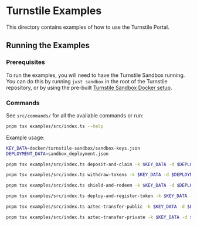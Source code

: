 # Turnstile Examples

This directory contains examples of how to use the Turnstile Portal.

## Running the Examples

### Prerequisites

To run the examples, you will need to have the Turnstile Sandbox running.
You can do this by running `just sandbox` in the root of the Turnstile repository,
or by using the pre-built [Turnstile Sandbox Docker setup](https://github.com/TurnstilePortal/turnstile-contracts/tree/main/docker/turnstile-sandbox#readme).


### Commands

See `src/commands/` for all the available commands or run:
```bash
pnpm tsx examples/src/index.ts --help
```

Example usage:

```bash
KEY_DATA=docker/turnstile-sandbox/sandbox-keys.json
DEPLOYMENT_DATA=sandbox_deployment.json

pnpm tsx examples/src/index.ts deposit-and-claim -k $KEY_DATA -d $DEPLOYMENT_DATA

pnpm tsx examples/src/index.ts withdraw-tokens -k $KEY_DATA -d $DEPLOYMENT_DATA

pnpm tsx examples/src/index.ts shield-and-redeem -k $KEY_DATA -d $DEPLOYMENT_DATA

pnpm tsx examples/src/index.ts deploy-and-register-token -k $KEY_DATA -d $DEPLOYMENT_DATA

pnpm tsx examples/src/index.ts aztec-transfer-public -k $KEY_DATA -d $DEPLOYMENT_DATA --recipient 0x1a9362afa47a9054beeffeac113a012be1216f1fb8b3df9cf86c9a4fd26b4896

pnpm tsx examples/src/index.ts aztec-transfer-private -k $KEY_DATA -d $DEPLOYMENT_DATA --recipient 0x1a9362afa47a9054beeffeac113a012be1216f1fb8b3df9cf86c9a4fd26b4896
```
